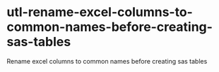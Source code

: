 # utl-rename-excel-columns-to-common-names-before-creating-sas-tables
Rename excel columns to common names before creating sas tables
